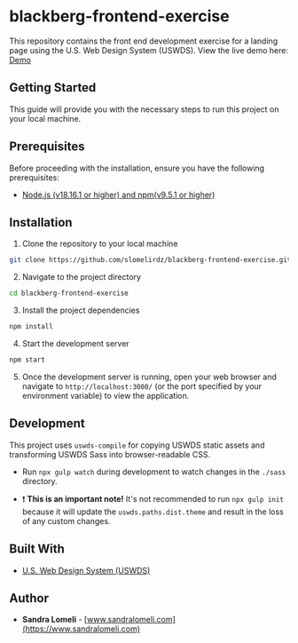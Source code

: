 # blackberg-frontend-exercise

This repository contains the front end development exercise for a landing page using the U.S. Web Design System (USWDS).
View the live demo here: [Demo](https://blackberg-frontend-exercise-sandra-lomeli.vercel.app/)

## Getting Started

This guide will provide you with the necessary steps to run this project on your local machine.


## Prerequisites

Before proceeding with the installation, ensure you have the following prerequisites:

- [Node.js (v18.16.1 or higher) and npm(v9.5.1 or higher)](https://docs.npmjs.com/downloading-and-installing-node-js-and-npm)


## Installation

1. Clone the repository to your local machine
```bash
git clone https://github.com/slomelirdz/blackberg-frontend-exercise.git
```

2. Navigate to the project directory
```bash
cd blackberg-frontend-exercise
```

3. Install the project dependencies
```bash
npm install
```

4. Start the development server
```bash
npm start
```

5. Once the development server is running, open your web browser and navigate to `http://localhost:3000/` (or the port specified by your environment variable) to view the application.

## Development

This project uses `uswds-compile` for copying USWDS static assets and transforming USWDS Sass into browser-readable CSS.

* Run `npx gulp watch` during development to watch changes in the `./sass` directory.

* :exclamation: **This is an important note!** It's not recommended to run `npx gulp init` because it will update the `uswds.paths.dist.theme` and result in the loss of any custom changes.


## Built With

* [U.S. Web Design System (USWDS)](https://designsystem.digital.gov/how-to-use-uswds/)


## Author

* **Sandra Lomeli** - [www.sandralomeli.com](https://www.sandralomeli.com)



